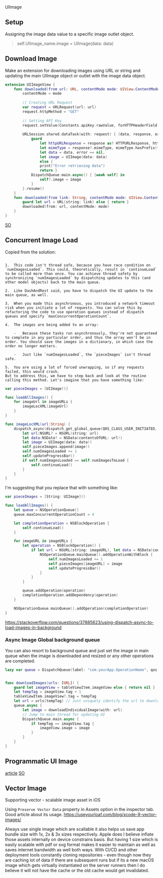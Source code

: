 UIImage


## Setup

Assigning the image data value to a specific image outlet object.
> self.UIImage_name.image = UIImage(data: data)


## Download Image

Make an extension for downloading images using URL or string and updating the main UIImage object or outlet with the image data object.
```swift
extension UIImageView {
    func downloaded(from url: URL, contentMode mode: UIView.ContentMode = .scaleAspectFit) {
        contentMode = mode
        
        // Creating URL Request
        var request = URLRequest(url: url)
        request.httpMethod = "GET"
        
        // Setting API Key
        request.setValue(Constants.apiKey.rawValue, forHTTPHeaderField: Constants.apiHeader.rawValue)
        
        URLSession.shared.dataTask(with: request) { (data, response, error) in
            guard
                let httpURLResponse = response as? HTTPURLResponse, httpURLResponse.statusCode == 200,
                let mimeType = response?.mimeType, mimeType.hasPrefix("image"),
                let data = data, error == nil,
                let image = UIImage(data: data)
                else {
                print("Error retrieving data")
                return }
            DispatchQueue.main.async() { [weak self] in
                self?.image = image
            }
        }.resume()
    }
    func downloaded(from link: String, contentMode mode: UIView.ContentMode = .scaleAspectFit) {
        guard let url = URL(string: link) else { return }
        downloaded(from: url, contentMode: mode)
    }
}
```

[SO](https://stackoverflow.com/questions/24231680/loading-downloading-image-from-url-on-swift)
[](https://cocoacasts.com/fm-3-download-an-image-from-a-url-in-swift)

## Concurrent Image Load

Copied from the solution: 
```text

1.  This code isn't thread safe, because you have race condition on `numImagesLoaded`. This could, theoretically, result in `continueLoad` to be called more than once. You can achieve thread safety by synchronizing `numImagesLoaded` by dispatching updates to this (and other model objects) back to the main queue.
    
2.  Like DashAndRest said, you have to dispatch the UI update to the main queue, as well.
    
3.  When you made this asynchronous, you introduced a network timeout risk when you initiate a lot of requests. You can solve this by refactoring the code to use operation queues instead of dispatch queues and specify `maxConcurrentOperationCount`.
    
4.  The images are being added to an array:
    
    -   Because these tasks run asynchronously, they're not guaranteed to complete in any particular order, and thus the array won't be in order. You should save the images in a dictionary, in which case the order no longer matters.
        
    -   Just like `numImagesLoaded`, the `pieceImages` isn't thread safe.
        
5.  You are using a lot of forced unwrapping, so if any requests failed, this would crash.
But to address this, we have to step back and look at the routine calling this method. Let's imagine that you have something like:
```

```swift
var pieceImages = [UIImage()]

func loadAllImages() {
    for imageUrl in imageURLs {
        imageLocXML(imageUrl)
    }
}

func imageLocXML(url:String) {
    dispatch_async(dispatch_get_global_queue(QOS_CLASS_USER_INITIATED, 0)) {
        let url:NSURL? = NSURL(string: url)
        let data:NSData? = NSData(contentsOfURL: url!)
        let image = UIImage(data: data!)
        self.pieceImages.append(image!)
        self.numImagesLoaded += 1
        self.updateProgressBar()
        if self.numImagesLoaded == self.numImagesToLoad {
            self.continueLoad()
        }
    }
}
```

I'm suggesting that you replace that with something like:

```swift
var pieceImages = [String: UIImage]()

func loadAllImages() {
    let queue = NSOperationQueue()
    queue.maxConcurrentOperationCount = 4

    let completionOperation = NSBlockOperation {
        self.continueLoad()
    }

    for imageURL in imageURLs {
        let operation = NSBlockOperation() {
            if let url = NSURL(string: imageURL), let data = NSData(contentsOfURL: url), let image = UIImage(data: data) {
                NSOperationQueue.mainQueue().addOperationWithBlock {
                    self.numImagesLoaded += 1
                    self.pieceImages[imageURL] = image
                    self.updateProgressBar()
                }
            }
        }

        queue.addOperation(operation)
        completionOperation.addDependency(operation)
    }

    NSOperationQueue.mainQueue().addOperation(completionOperation)
}
```
https://stackoverflow.com/questions/37885623/using-dispatch-async-to-load-images-in-background

### Async Image Global background queue

You can also resort to background queue and just set the image in main queue when the image is downloaded and resized or any other operations are completed.

```swift
lazy var queue = DispatchQueue(label: "com.yourApp.OperationName", qos: .userInitiated, attributes: [.concurrent])


func downloadImages(urls: [URL]) {
	guard let imageView = tableViewItem.imageView else { return nil }
	let tempTag = imageView.tag + 1
	tableViewItem.imageView?.tag = tempTag
	let url = urls[tempTag] // Just uniquely identify the url to download not a production solution.
	queue.async { 
		let image = downloadIndividualImage(with: url)
		// Jump to main thread for updating UI
		DispatchQueue.main.async {
			if tempTag == imageView.tag {
				imageView.image = image
			}
		}
	}
}

```

## Programmatic UI Image

[article](https://www.appsdeveloperblog.com/create-uiimage-and-uiimageview-programmatically/)
[SO](https://stackoverflow.com/questions/26569371/how-do-you-create-a-uiimage-view-programmatically-swift)
[](http://webindream.com/how-to-add-uiimageview-programmatically-in-swift/)


## Vector Image

Supporting vector - scalable image asset in iOS

Using `Preserve Vector Data` property in Assets option in the inspector tab.
Good article about its usage.
https://useyourloaf.com/blog/xcode-9-vector-images/

Always use single image which are scallable it also helps us save app bundle size with 1x, 2x & 3x sizes respectively. Apple does I believe inflate those assets internally on device constrains basis. But having 1 size which is easily scalable with pdf or svg format makes it easier to maintain as well as saves internet bandwidth as well both ways. With CI/CD and other deployment tools constantly cloning repositories - even though now they are caching lot of data if there are subsequent runs but if its a new macOS image which gets virtually instantiated on the server runners then I do believe it will not have the cache or the old cache would get invalidated.

